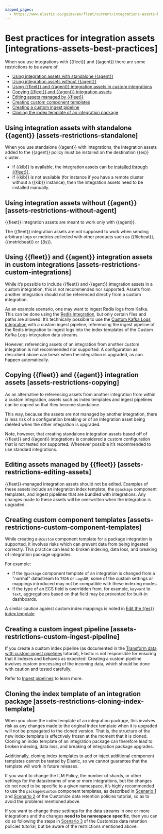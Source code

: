 ```yaml
---
mapped_pages:
  - https://www.elastic.co/guide/en/fleet/current/integrations-assets-best-practices.html
---
```


# Best practices for integration assets [integrations-assets-best-practices]

When you use integrations with {{fleet}} and {{agent}} there are some restrictions to be aware of.

* [Using integration assets with standalone {{agent}}](#assets-restrictions-standalone)
* [Using integration assets without {{agent}}](#assets-restrictions-without-agent)
* [Using {{fleet}} and {{agent}} integration assets in custom integrations](#assets-restrictions-custom-integrations)
* [Copying {{fleet}} and {{agent}} integration assets](#assets-restrictions-copying)
* [Editing assets managed by {{fleet}}](#assets-restrictions-editing-assets)
* [Creating custom component templates](#assets-restrictions-custom-component-templates)
* [Creating a custom ingest pipeline](#assets-restrictions-custom-ingest-pipeline)
* [Cloning the index template of an integration package](#assets-restrictions-cloning-index-template)


## Using integration assets with standalone {{agent}} [assets-restrictions-standalone]

When you use standalone {{agent}} with integrations, the integration assets added to the {{agent}} policy must be installed on the destination {{es}} cluster.

* If {{kib}} is available, the integration assets can be [installed through {{fleet}}](/reference/ingestion-tools/fleet/install-uninstall-integration-assets.md).
* If {{kib}} is not available (for instance if you have a remote cluster without a {{kib}} instance), then the integration assets need to be installed manually.


## Using integration assets without {{agent}} [assets-restrictions-without-agent]

{{fleet}} integration assets are meant to work only with {{agent}}.

The {{fleet}} integration assets are not supposed to work when sending arbitrary logs or metrics collected with other products such as {{filebeat}}, {{metricbeat}} or {{ls}}.


## Using {{fleet}} and {{agent}} integration assets in custom integrations [assets-restrictions-custom-integrations]

While it’s possible to include {{fleet}} and {{agent}} integration assets in a custom integration, this is not recommended nor supported. Assets from another integration should not be referenced directly from a custom integration.

As an example scenario, one may want to ingest Redis logs from Kafka. This can be done using the [Redis integration](integration-docs://reference/redis-intro.md), but only certain files and paths are allowed. It’s technically possible to use the [Custom Kafka Logs integration](integration-docs://reference/kafka_log/index.md) with a custom ingest pipeline, referencing the ingest pipeline of the Redis integration to ingest logs into the index templates of the Custom Kafka Logs integration data streams.

However, referencing assets of an integration from another custom integration is not recommended nor supported. A configuration as described above can break when the integration is upgraded, as can happen automatically.


## Copying {{fleet}} and {{agent}} integration assets [assets-restrictions-copying]

As an alternative to referencing assets from another integration from within a custom integration, assets such as index templates and ingest pipelines can be copied so that they become standalone.

This way, because the assets are not managed by another integration, there is less risk of a configuration breaking or of an integration asset being deleted when the other integration is upgraded.

Note, however, that creating standalone integration assets based off of {{fleet}} and {{agent}} integrations is considered a custom configuration that is not tested nor supported. Whenever possible it’s recommended to use standard integrations.


## Editing assets managed by {{fleet}} [assets-restrictions-editing-assets]

{{fleet}}-managed integration assets should not be edited. Examples of these assets include an integration index template, the `@package` component templates, and ingest pipelines that are bundled with integrations. Any changes made to these assets will be overwritten when the integration is upgraded.


## Creating custom component templates [assets-restrictions-custom-component-templates]

While creating a `@custom` component template for a package integration is supported, it involves risks which can prevent data from being ingested correctly. This practice can lead to broken indexing, data loss, and breaking of integration package upgrades.

For example:

* If the `@package` component template of an integration is changed from a "normal" datastream to `TSDB` or `LogsDB`, some of the custom settings or mappings introduced may not be compatible with these indexing modes.
* If the type of an ECS field is overridden from, for example, `keyword` to `text`, aggregations based on that field may be prevented for built-in dashboards.

A similar caution against custom index mappings is noted in [Edit the {{es}} index template](/reference/ingestion-tools/fleet/data-streams.md#data-streams-index-templates-edit).


## Creating a custom ingest pipeline [assets-restrictions-custom-ingest-pipeline]

If you create a custom index pipeline (as documented in the [Transform data with custom ingest pipelines](/reference/ingestion-tools/fleet/data-streams-pipeline-tutorial.md) tutorial), Elastic is not responsible for ensuring that it indexes and behaves as expected. Creating a custom pipeline involves custom processing of the incoming data, which should be done with caution and tested carefully.

Refer to [Ingest pipelines](/reference/ingestion-tools/fleet/data-streams.md#data-streams-pipelines) to learn more.


## Cloning the index template of an integration package [assets-restrictions-cloning-index-template]

When you clone the index template of an integration package, this involves risk as any changes made to the original index template when it is upgraded will not be propagated to the cloned version. That is, the structure of the new index template is effectively frozen at the moment that it is cloned. Cloning an index template of an integration package can therefore lead to broken indexing, data loss, and breaking of integration package upgrades.

Additionally, cloning index templates to add or inject additional component templates cannot be tested by Elastic, so we cannot guarantee that the template will work in future releases.

If you want to change the ILM Policy, the number of shards, or other settings for the datastreams of one or more integrations, but the changes do not need to be specific to a given namespace, it’s highly  recommended to use the `package@custom` component templates, as described in [Scenario 1](/reference/ingestion-tools/fleet/data-streams-scenario1.md) and [Scenario 2](/reference/ingestion-tools/fleet/data-streams-scenario2.md) of the Customize data retention policies tutorial, so as to avoid the problems mentioned above.

If you want to change these settings for the data streams in one or more integrations and the changes **need to be namespace specific**, then you can do so following the steps in [Scenario 3](/reference/ingestion-tools/fleet/data-streams-scenario3.md) of the Customize data retention policies tutorial, but be aware of the restrictions mentioned above.
